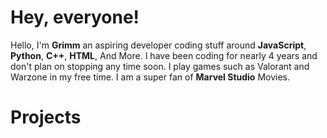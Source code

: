 # Hey, everyone!

Hello, I'm **Grimm** an aspiring developer coding stuff around **JavaScript**, **Python**, **C++**, **HTML**, And More. I have been coding for nearly 4 years and don't plan on stopping any time soon. I play games such as Valorant and Warzone in my free time. I am a super fan of **Marvel Studio** Movies.

# Projects
